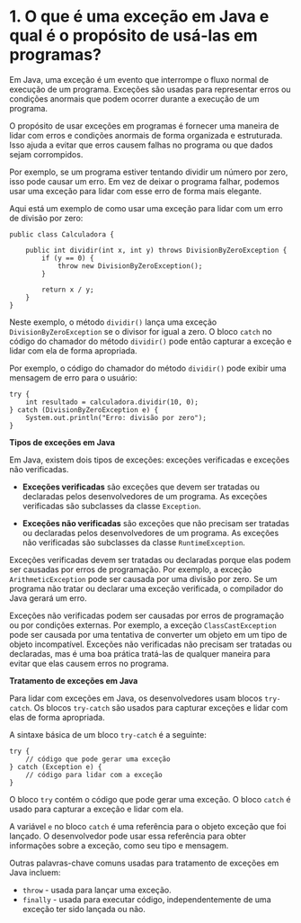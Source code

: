 # 1. O que é uma exceção em Java e qual é o propósito de usá-las em programas?

Em Java, uma exceção é um evento que interrompe o fluxo normal de execução de um programa. Exceções são usadas para representar erros ou condições anormais que podem ocorrer durante a execução de um programa.

O propósito de usar exceções em programas é fornecer uma maneira de lidar com erros e condições anormais de forma organizada e estruturada. Isso ajuda a evitar que erros causem falhas no programa ou que dados sejam corrompidos.

Por exemplo, se um programa estiver tentando dividir um número por zero, isso pode causar um erro. Em vez de deixar o programa falhar, podemos usar uma exceção para lidar com esse erro de forma mais elegante.

Aqui está um exemplo de como usar uma exceção para lidar com um erro de divisão por zero:

```
public class Calculadora {

    public int dividir(int x, int y) throws DivisionByZeroException {
        if (y == 0) {
            throw new DivisionByZeroException();
        }

        return x / y;
    }
}
```

Neste exemplo, o método `dividir()` lança uma exceção `DivisionByZeroException` se o divisor for igual a zero. O bloco `catch` no código do chamador do método `dividir()` pode então capturar a exceção e lidar com ela de forma apropriada.

Por exemplo, o código do chamador do método `dividir()` pode exibir uma mensagem de erro para o usuário:

```
try {
    int resultado = calculadora.dividir(10, 0);
} catch (DivisionByZeroException e) {
    System.out.println("Erro: divisão por zero");
}
```

**Tipos de exceções em Java**

Em Java, existem dois tipos de exceções: exceções verificadas e exceções não verificadas.

* **Exceções verificadas** são exceções que devem ser tratadas ou declaradas pelos desenvolvedores de um programa. As exceções verificadas são subclasses da classe `Exception`.

* **Exceções não verificadas** são exceções que não precisam ser tratadas ou declaradas pelos desenvolvedores de um programa. As exceções não verificadas são subclasses da classe `RuntimeException`.

Exceções verificadas devem ser tratadas ou declaradas porque elas podem ser causadas por erros de programação. Por exemplo, a exceção `ArithmeticException` pode ser causada por uma divisão por zero. Se um programa não tratar ou declarar uma exceção verificada, o compilador do Java gerará um erro.

Exceções não verificadas podem ser causadas por erros de programação ou por condições externas. Por exemplo, a exceção `ClassCastException` pode ser causada por uma tentativa de converter um objeto em um tipo de objeto incompatível. Exceções não verificadas não precisam ser tratadas ou declaradas, mas é uma boa prática tratá-las de qualquer maneira para evitar que elas causem erros no programa.

**Tratamento de exceções em Java**

Para lidar com exceções em Java, os desenvolvedores usam blocos `try-catch`. Os blocos `try-catch` são usados para capturar exceções e lidar com elas de forma apropriada.

A sintaxe básica de um bloco `try-catch` é a seguinte:

```
try {
    // código que pode gerar uma exceção
} catch (Exception e) {
    // código para lidar com a exceção
}
```

O bloco `try` contém o código que pode gerar uma exceção. O bloco `catch` é usado para capturar a exceção e lidar com ela.

A variável `e` no bloco `catch` é uma referência para o objeto exceção que foi lançado. O desenvolvedor pode usar essa referência para obter informações sobre a exceção, como seu tipo e mensagem.

Outras palavras-chave comuns usadas para tratamento de exceções em Java incluem:

* `throw` - usada para lançar uma exceção.
* `finally` - usada para executar código, independentemente de uma exceção ter sido lançada ou não.